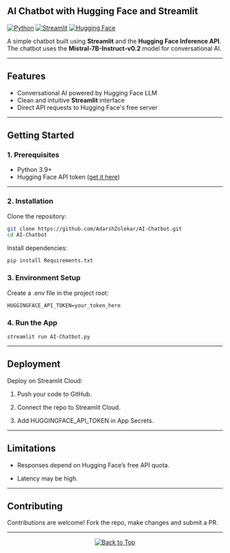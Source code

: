 ## AI Chatbot with Hugging Face and Streamlit

[![Python](https://img.shields.io/badge/Python-3.9+-blue.svg)](https://www.python.org/)
[![Streamlit](https://img.shields.io/badge/Streamlit-Yes-green.svg)](https://streamlit.io/)
[![Hugging Face](https://img.shields.io/badge/HuggingFace-API-orange.svg)](https://huggingface.co/)

A simple chatbot built using **Streamlit** and the **Hugging Face Inference API**.  
The chatbot uses the **Mistral-7B-Instruct-v0.2** model for conversational AI.

---

## Features

- Conversational AI powered by Hugging Face LLM  
- Clean and intuitive **Streamlit** interface  
- Direct API requests to Hugging Face's free server  

---

## Getting Started

### 1. Prerequisites

- Python 3.9+
- Hugging Face API token ([get it here](https://huggingface.co/settings/tokens))  

---

### 2. Installation

Clone the repository:

```bash
git clone https://github.com/AdarshZolekar/AI-Chatbot.git
cd AI-Chatbot
```

Install dependencies:

```
pip install Requirements.txt
```

### 3. Environment Setup

Create a .env file in the project root:

```
HUGGINGFACE_API_TOKEN=your_token_here
```

### 4. Run the App

```
streamlit run AI-Chatbot.py
```

---

## Deployment

Deploy on Streamlit Cloud:

1. Push your code to GitHub.

2. Connect the repo to Streamlit Cloud.

3. Add HUGGINGFACE_API_TOKEN in App Secrets.

---

## Limitations

- Responses depend on Hugging Face’s free API quota.

- Latency may be high.

---

## Contributing

Contributions are welcome! Fork the repo, make changes and submit a PR.

---

<p align="center">
  <a href="#top">
    <img src="https://img.shields.io/badge/%E2%AC%86-Back%20to%20Top-blue?style=for-the-badge" alt="Back to Top"/>
  </a>
</p>

